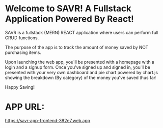 # Welcome to SAVR! A Fullstack Application Powered By React!

SAVR is a fullstack (MERN) REACT application where users can perform full CRUD functions.

The purpose of the app is to track the amount of money saved by NOT purchasing items.

Upon launching the web app, you'll be presented with a homepage with a login and a signup form. Once you've signed up and signed in, you'll be presented with your very own dashboard and pie chart powered by chart.js showing the breakdown (By category) of the money you've saved thus far!

Happy Saving!

# APP URL:

https://savr-app-frontend-382e7.web.app
